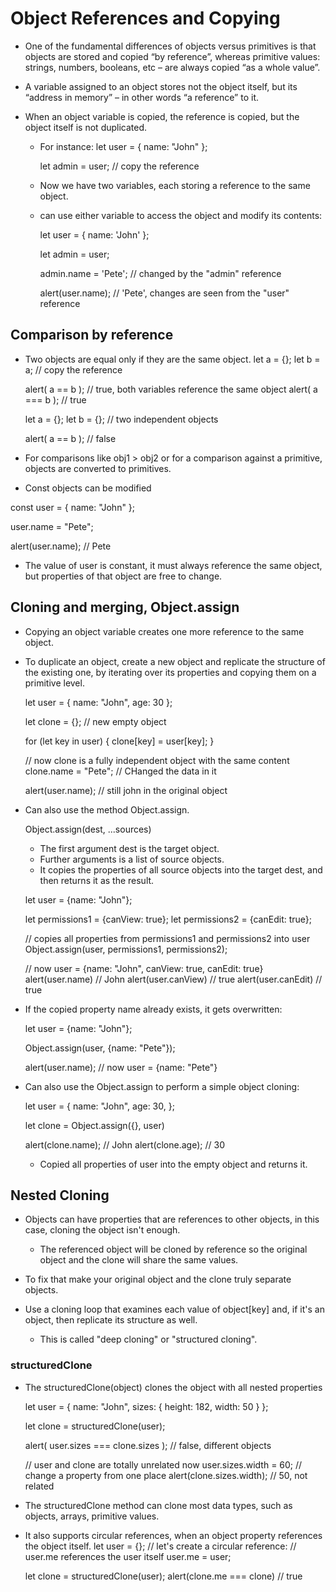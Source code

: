 # Object References and Copying

- One of the fundamental differences of objects versus primitives is that objects are stored and copied “by reference”, whereas primitive values: strings, numbers, booleans, etc – are always copied “as a whole value”.

- A variable assigned to an object stores not the object itself, but its “address in memory” – in other words “a reference” to it.

- When an object variable is copied, the reference is copied, but the object itself is not duplicated.
    - For instance:
        let user = { name: "John" };

        let admin = user; // copy the reference
    
    - Now we have two variables, each storing a reference to the same object.
    - can use either variable to access the object and modify its contents:

        let user = { name: 'John' };

        let admin = user;

        admin.name = 'Pete'; // changed by the "admin" reference

        alert(user.name); // 'Pete', changes are seen from the "user" reference

## Comparison by reference

- Two objects are equal only if they are the same object.
    let a = {};
    let b = a; // copy the reference

    alert( a == b ); // true, both variables reference the same object
    alert( a === b ); // true

    let a = {};
    let b = {}; // two independent objects

    alert( a == b ); // false

- For comparisons like obj1 > obj2 or for a comparison against a primitive, objects are converted to primitives.

- Const objects can be modified

const user = {
    name: "John"
};

user.name = "Pete";

alert(user.name); // Pete

- The value of user is constant, it must always reference the same object, but properties of that object are free to change. 

## Cloning and merging, Object.assign

- Copying an object variable creates one more reference to the same object.

- To duplicate an object, create a new object and replicate the structure of the existing one, by iterating over its properties and copying them on a primitive level.

    let user = {
     name: "John",
     age: 30
    };

    let clone = {}; // new empty object

    for (let key in user) {
     clone[key] = user[key];
    }

    // now clone is a fully independent object with the same content
    clone.name = "Pete"; // CHanged the data in it

    alert(user.name); // still john in the original object

- Can also use the method Object.assign.

    Object.assign(dest, ...sources)

    - The first argument dest is the target object.
    - Further arguments is a list of source objects.
    - It copies the properties of all source objects into the target dest, and then returns it as the result.

    let user = {name: "John"};

    let permissions1 = {canView: true};
    let permissions2 = {canEdit: true};

    // copies all properties from permissions1 and permissions2 into user
    Object.assign(user, permissions1, permissions2);

    // now user = {name: "John", canView: true, canEdit: true}
    alert(user.name) // John
    alert(user.canView) // true
    alert(user.canEdit) // true

- If the copied property name already exists, it gets overwritten:

    let user = {name: "John"};

    Object.assign(user, {name: "Pete"});

    alert(user.name); // now user = {name: "Pete"}

- Can also use the Object.assign to perform a simple object cloning: 

    let user = {
        name: "John",
        age: 30,
    };

    let clone = Object.assign({}, user)

    alert(clone.name); // John
    alert(clone.age); // 30

    - Copied all properties of user into the empty object and returns it.
    
## Nested Cloning

- Objects can have properties that are references to other objects, in this case, cloning the object isn't enough. 
    - The referenced object will be cloned by reference so the original object and the clone will share the same values.

- To fix that make your original object and the clone truly separate objects. 
- Use a cloning loop that examines each value of object[key] and, if it's an object, then replicate its structure as well. 
    - This is called "deep cloning" or "structured cloning".

### structuredClone

- The structuredClone(object) clones the object with all nested properties

  let user = {
  name: "John",
  sizes: {
    height: 182,
    width: 50
    }
  };

  let clone = structuredClone(user);

  alert( user.sizes === clone.sizes ); // false, different objects

  // user and clone are totally unrelated now
  user.sizes.width = 60;    // change a property from one place
  alert(clone.sizes.width); // 50, not related

- The structuredClone method can clone most data types, such as objects, arrays, primitive values.
- It also supports circular references, when an object property references the object itself.
    let user = {};
    // let's create a circular reference:
    // user.me references the user itself
    user.me = user;

    let clone = structuredClone(user);
    alert(clone.me === clone) // true